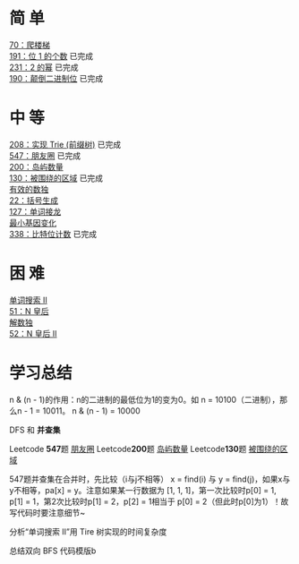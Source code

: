 # 简 单

[70：爬楼梯](https://github.com/libracjj/AlgorithmQIUZHAO/blob/master/Week_05/Leetcode_70.cpp)     
[191：位 1 的个数](https://github.com/libracjj/AlgorithmQIUZHAO/blob/master/Week_05/Leetcode_191.cpp)                    已完成   
[231：2 的幂](https://github.com/libracjj/AlgorithmQIUZHAO/blob/master/Week_05/Leetcode_231.cpp)                    已完成   
[190：颠倒二进制位](https://github.com/libracjj/AlgorithmQIUZHAO/blob/master/Week_05/Leetcode_190.cpp)                    已完成   

# 中 等

[208：实现 Trie (前缀树)](https://leetcode-cn.com/problems/implement-trie-prefix-tree/#/description)                    已完成   
[547：朋友圈](https://leetcode-cn.com/problems/friend-circles)                    已完成   
[200：岛屿数量](https://leetcode-cn.com/problems/number-of-islands/)  
[130：被围绕的区域](https://leetcode-cn.com/problems/surrounded-regions/)                     已完成   
[有效的数独](https://leetcode-cn.com/problems/valid-sudoku/description/)   
[22：括号生成](https://leetcode-cn.com/problems/generate-parentheses/)  
[127：单词接龙](https://leetcode-cn.com/problems/word-ladder/)  
[最小基因变化](https://leetcode-cn.com/problems/minimum-genetic-mutation/)   
[338：比特位计数](https://leetcode-cn.com/problems/counting-bits/description/)                    已完成      

# 困 难

[单词搜索 II ](https://leetcode-cn.com/problems/word-search-ii/)   
[51：N 皇后](https://leetcode-cn.com/problems/n-queens/)   
[解数独](https://leetcode-cn.com/problems/sudoku-solver/#/description)   
[52：N 皇后 II ](https://leetcode-cn.com/problems/n-queens-ii/description/)

# 学习总结

n & (n - 1)的作用：n的二进制的最低位为1的变为0。如  n = 10100（二进制），那么n - 1 = 10011。                    n & (n - 1) = 10000

DFS  和 **并查集**

Leetcode **547**题 [朋友圈](https://leetcode-cn.com/problems/friend-circles)  Leetcode**200**题 [岛屿数量](https://leetcode-cn.com/problems/number-of-islands/) Leetcode**130**题 [被围绕的区域](https://leetcode-cn.com/problems/surrounded-regions/)

547题并查集在合并时，先比较（i与j不相等） x = find(i) 与 y = find(j)，如果x与y不相等，pa[x] = y。注意如果某一行数据为    [1, 1, 1]，第一次比较时p[0] = 1, p[1] = 1，第2次比较时p[1] = 2，p[2] = 1相当于 p[0] = 2（但此时p[0]为1）！故 写代码时要注意细节~

分析“单词搜索 II”用 Tire 树实现的时间复杂度

总结双向 BFS 代码模版b